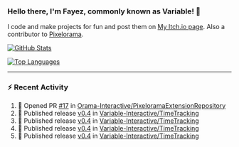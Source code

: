 ### Hello there, I'm Fayez, commonly known as Variable! 👋
I code and make projects for fun and post them on [My Itch.io page](https://variable-industries.itch.io/). Also a contributor to [Pixelorama](https://github.com/Orama-Interactive/Pixelorama).

[![GitHub Stats](https://github-readme-stats.vercel.app/api/?username=Variable-ind&show_icons=true&theme=merko)](https://github.com/anuraghazra/github-readme-stats)

[![Top Languages](https://github-readme-stats.vercel.app/api/top-langs/?username=Variable-ind&layout=compact&theme=merko)](https://github.com/anuraghazra/github-readme-stats)

---

### :zap: Recent Activity

<!--START_SECTION:activity-->
1. 💪 Opened PR [#17](https://github.com/Orama-Interactive/PixeloramaExtensionRepository/pull/17) in [Orama-Interactive/PixeloramaExtensionRepository](https://github.com/Orama-Interactive/PixeloramaExtensionRepository)
2. 🚀 Published release [v0.4](https://github.com/Variable-Interactive/TimeTracking/releases/tag/v0.4) in [Variable-Interactive/TimeTracking](https://github.com/Variable-Interactive/TimeTracking)
3. 🚀 Published release [v0.4](https://github.com/Variable-Interactive/TimeTracking/releases/tag/v0.4) in [Variable-Interactive/TimeTracking](https://github.com/Variable-Interactive/TimeTracking)
4. 🚀 Published release [v0.4](https://github.com/Variable-Interactive/TimeTracking/releases/tag/v0.4) in [Variable-Interactive/TimeTracking](https://github.com/Variable-Interactive/TimeTracking)
5. 🚀 Published release [v0.4](https://github.com/Variable-Interactive/TimeTracking/releases/tag/v0.4) in [Variable-Interactive/TimeTracking](https://github.com/Variable-Interactive/TimeTracking)
<!--END_SECTION:activity-->

<!--
**Variable-ind/Variable-ind** is a ✨ _special_ ✨ repository because its `README.md` (this file) appears on your GitHub profile.

Here are some ideas to get you started:
- 🌱 I’m currently studying at ...
- 🔭 I’m currently working on ...
- 👯 I’m looking to collaborate on ...
- 🤔 I’m looking for help with ...
- 💬 Ask me about ...
- 📫 How to reach me: ...
- ⚡ Fun fact: ...
-->
